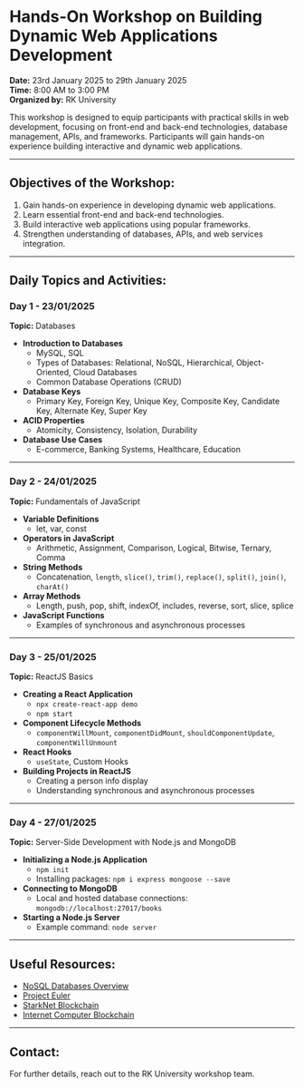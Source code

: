 # Hands-On Workshop on Building Dynamic Web Applications Development

**Date:** 23rd January 2025 to 29th January 2025  
**Time:** 8:00 AM to 3:00 PM  
**Organized by:** RK University  

This workshop is designed to equip participants with practical skills in web development, focusing on front-end and back-end technologies, database management, APIs, and frameworks. Participants will gain hands-on experience building interactive and dynamic web applications.

---

## Objectives of the Workshop:

1. Gain hands-on experience in developing dynamic web applications.
2. Learn essential front-end and back-end technologies.
3. Build interactive web applications using popular frameworks.
4. Strengthen understanding of databases, APIs, and web services integration.

---

## Daily Topics and Activities:

### **Day 1 - 23/01/2025**

**Topic:** Databases

- **Introduction to Databases**
  - MySQL, SQL
  - Types of Databases: Relational, NoSQL, Hierarchical, Object-Oriented, Cloud Databases
  - Common Database Operations (CRUD)
- **Database Keys**
  - Primary Key, Foreign Key, Unique Key, Composite Key, Candidate Key, Alternate Key, Super Key
- **ACID Properties**
  - Atomicity, Consistency, Isolation, Durability
- **Database Use Cases**
  - E-commerce, Banking Systems, Healthcare, Education

---

### **Day 2 - 24/01/2025**

**Topic:** Fundamentals of JavaScript

- **Variable Definitions**
  - let, var, const
- **Operators in JavaScript**
  - Arithmetic, Assignment, Comparison, Logical, Bitwise, Ternary, Comma
- **String Methods**
  - Concatenation, `length`, `slice()`, `trim()`, `replace()`, `split()`, `join()`, `charAt()`
- **Array Methods**
  - Length, push, pop, shift, indexOf, includes, reverse, sort, slice, splice
- **JavaScript Functions**
  - Examples of synchronous and asynchronous processes

---

### **Day 3 - 25/01/2025**

**Topic:** ReactJS Basics

- **Creating a React Application**
  - `npx create-react-app demo`
  - `npm start`
- **Component Lifecycle Methods**
  - `componentWillMount`, `componentDidMount`, `shouldComponentUpdate`, `componentWillUnmount`
- **React Hooks**
  - `useState`, Custom Hooks
- **Building Projects in ReactJS**
  - Creating a person info display
  - Understanding synchronous and asynchronous processes

---

### **Day 4 - 27/01/2025**

**Topic:** Server-Side Development with Node.js and MongoDB

- **Initializing a Node.js Application**
  - `npm init`
  - Installing packages: `npm i express mongoose --save`
- **Connecting to MongoDB**
  - Local and hosted database connections: `mongodb://localhost:27017/books`
- **Starting a Node.js Server**
  - Example command: `node server`

---

## Useful Resources:

- [NoSQL Databases Overview](https://www.altexsoft.com/blog/nosql-databases/)
- [Project Euler](https://projecteuler.net/archives)
- [StarkNet Blockchain](https://www.starknet.io/)
- [Internet Computer Blockchain](https://internetcomputer.org/)

---

## Contact:
For further details, reach out to the RK University workshop team.
